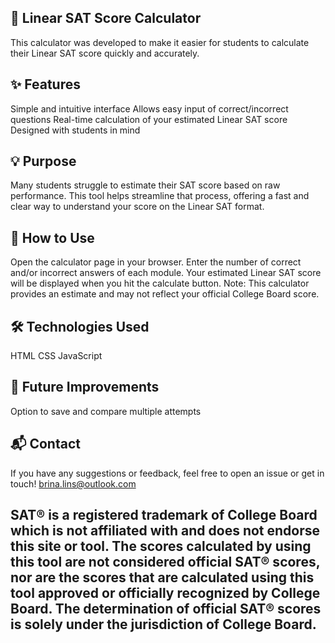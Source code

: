 ## 🧮 Linear SAT Score Calculator

This calculator was developed to make it easier for students to calculate their Linear SAT score quickly and accurately.

## ✨ Features

Simple and intuitive interface
Allows easy input of correct/incorrect questions
Real-time calculation of your estimated Linear SAT score
Designed with students in mind

## 💡 Purpose

Many students struggle to estimate their SAT score based on raw performance. This tool helps streamline that process, offering a fast and clear way to understand your score on the Linear SAT format.

## 🚀 How to Use

Open the calculator page in your browser.
Enter the number of correct and/or incorrect answers of each module.
Your estimated Linear SAT score will be displayed when you hit the calculate button.
Note: This calculator provides an estimate and may not reflect your official College Board score.

## 🛠️ Technologies Used

HTML
CSS
JavaScript

## 📌 Future Improvements

Option to save and compare multiple attempts

## 📬 Contact

If you have any suggestions or feedback, feel free to open an issue or get in touch!
brina.lins@outlook.com

## SAT® is a registered trademark of College Board which is not affiliated with and does not endorse this site or tool.  The scores calculated by using this tool are not considered official SAT® scores, nor are the scores that are calculated using this tool approved or officially recognized by College Board.  The determination of official SAT® scores is solely under the jurisdiction of College Board.
